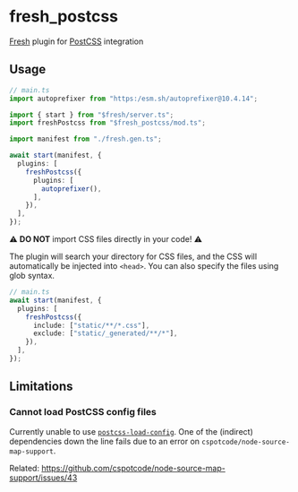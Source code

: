 # fresh_postcss

[Fresh](https://fresh.deno.dev/) plugin for [PostCSS](https://postcss.org/)
integration

## Usage

```ts
// main.ts
import autoprefixer from "https:/esm.sh/autoprefixer@10.4.14";

import { start } from "$fresh/server.ts";
import freshPostcss from "$fresh_postcss/mod.ts";

import manifest from "./fresh.gen.ts";

await start(manifest, {
  plugins: [
    freshPostcss({
      plugins: [
        autoprefixer(),
      ],
    }),
  ],
});
```

⚠️ **DO NOT** import CSS files directly in your code! ⚠️

The plugin will search your directory for CSS files, and the CSS will
automatically be injected into `<head>`. You can also specify the files using
glob syntax.

```ts
// main.ts
await start(manifest, {
  plugins: [
    freshPostcss({
      include: ["static/**/*.css"],
      exclude: ["static/_generated/**/*"],
    }),
  ],
});
```

## Limitations

### Cannot load PostCSS config files

Currently unable to use
[`postcss-load-config`](https://github.com/postcss/postcss-load-config). One of
the (indirect) dependencies down the line fails due to an error on
`cspotcode/node-source-map-support`.

Related: https://github.com/cspotcode/node-source-map-support/issues/43

